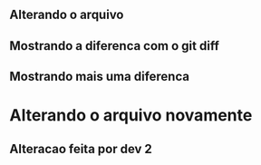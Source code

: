 ## Alterando o arquivo
## Mostrando a diferenca com o git diff
## Mostrando mais uma diferenca 
<h1> Alterando o arquivo novamente   </h1> 
<h2> Alteracao feita por dev 2 </h2>